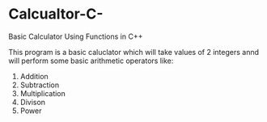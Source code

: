 # Calcualtor-C-
Basic Calculator Using Functions in C++

This program is a basic caluclator which will take values of 2 integers annd will perform some basic arithmetic operators like:
1. Addition
2. Subtraction
3. Multiplication
4. Divison
5. Power


